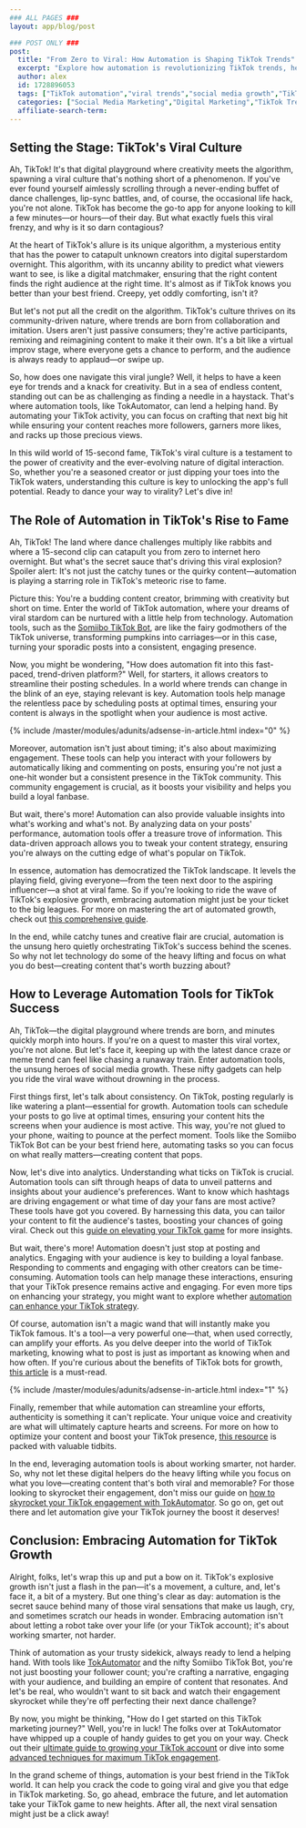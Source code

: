 ```yaml
---
### ALL PAGES ###
layout: app/blog/post

### POST ONLY ###
post:
  title: "From Zero to Viral: How Automation is Shaping TikTok Trends"
  excerpt: "Explore how automation is revolutionizing TikTok trends, helping users grow their accounts from zero to viral effortlessly."
  author: alex
  id: 1728896053
  tags: ["TikTok automation","viral trends","social media growth","TikTok marketing"]
  categories: ["Social Media Marketing","Digital Marketing","TikTok Trends"]
  affiliate-search-term: 
---
```


## Setting the Stage: TikTok's Viral Culture

Ah, TikTok! It's that digital playground where creativity meets the algorithm, spawning a viral culture that's nothing short of a phenomenon. If you've ever found yourself aimlessly scrolling through a never-ending buffet of dance challenges, lip-sync battles, and, of course, the occasional life hack, you're not alone. TikTok has become the go-to app for anyone looking to kill a few minutes—or hours—of their day. But what exactly fuels this viral frenzy, and why is it so darn contagious?

At the heart of TikTok's allure is its unique algorithm, a mysterious entity that has the power to catapult unknown creators into digital superstardom overnight. This algorithm, with its uncanny ability to predict what viewers want to see, is like a digital matchmaker, ensuring that the right content finds the right audience at the right time. It's almost as if TikTok knows you better than your best friend. Creepy, yet oddly comforting, isn't it?

But let's not put all the credit on the algorithm. TikTok's culture thrives on its community-driven nature, where trends are born from collaboration and imitation. Users aren't just passive consumers; they're active participants, remixing and reimagining content to make it their own. It's a bit like a virtual improv stage, where everyone gets a chance to perform, and the audience is always ready to applaud—or swipe up.

So, how does one navigate this viral jungle? Well, it helps to have a keen eye for trends and a knack for creativity. But in a sea of endless content, standing out can be as challenging as finding a needle in a haystack. That's where automation tools, like TokAutomator, can lend a helping hand. By automating your TikTok activity, you can focus on crafting that next big hit while ensuring your content reaches more followers, garners more likes, and racks up those precious views.

In this wild world of 15-second fame, TikTok's viral culture is a testament to the power of creativity and the ever-evolving nature of digital interaction. So, whether you're a seasoned creator or just dipping your toes into the TikTok waters, understanding this culture is key to unlocking the app's full potential. Ready to dance your way to virality? Let's dive in!

## The Role of Automation in TikTok's Rise to Fame

Ah, TikTok! The land where dance challenges multiply like rabbits and where a 15-second clip can catapult you from zero to internet hero overnight. But what's the secret sauce that's driving this viral explosion? Spoiler alert: It's not just the catchy tunes or the quirky content—automation is playing a starring role in TikTok's meteoric rise to fame.

Picture this: You're a budding content creator, brimming with creativity but short on time. Enter the world of TikTok automation, where your dreams of viral stardom can be nurtured with a little help from technology. Automation tools, such as the [Somiibo TikTok Bot](https://somiibo.com/platforms/tiktok-bot), are like the fairy godmothers of the TikTok universe, transforming pumpkins into carriages—or in this case, turning your sporadic posts into a consistent, engaging presence.

Now, you might be wondering, "How does automation fit into this fast-paced, trend-driven platform?" Well, for starters, it allows creators to streamline their posting schedules. In a world where trends can change in the blink of an eye, staying relevant is key. Automation tools help manage the relentless pace by scheduling posts at optimal times, ensuring your content is always in the spotlight when your audience is most active.

{% include /master/modules/adunits/adsense-in-article.html index="0" %}

Moreover, automation isn't just about timing; it's also about maximizing engagement. These tools can help you interact with your followers by automatically liking and commenting on posts, ensuring you're not just a one-hit wonder but a consistent presence in the TikTok community. This community engagement is crucial, as it boosts your visibility and helps you build a loyal fanbase.

But wait, there's more! Automation can also provide valuable insights into what's working and what's not. By analyzing data on your posts' performance, automation tools offer a treasure trove of information. This data-driven approach allows you to tweak your content strategy, ensuring you're always on the cutting edge of what's popular on TikTok.

In essence, automation has democratized the TikTok landscape. It levels the playing field, giving everyone—from the teen next door to the aspiring influencer—a shot at viral fame. So if you're looking to ride the wave of TikTok's explosive growth, embracing automation might just be your ticket to the big leagues. For more on mastering the art of automated growth, check out [this comprehensive guide](https://tokautomator.com/blog/mastering-tiktok-a-comprehensive-guide-to-automated-growth).

In the end, while catchy tunes and creative flair are crucial, automation is the unsung hero quietly orchestrating TikTok's success behind the scenes. So why not let technology do some of the heavy lifting and focus on what you do best—creating content that's worth buzzing about?

## How to Leverage Automation Tools for TikTok Success

Ah, TikTok—the digital playground where trends are born, and minutes quickly morph into hours. If you're on a quest to master this viral vortex, you're not alone. But let's face it, keeping up with the latest dance craze or meme trend can feel like chasing a runaway train. Enter automation tools, the unsung heroes of social media growth. These nifty gadgets can help you ride the viral wave without drowning in the process.

First things first, let's talk about consistency. On TikTok, posting regularly is like watering a plant—essential for growth. Automation tools can schedule your posts to go live at optimal times, ensuring your content hits the screens when your audience is most active. This way, you're not glued to your phone, waiting to pounce at the perfect moment. Tools like the Somiibo TikTok Bot can be your best friend here, automating tasks so you can focus on what really matters—creating content that pops.

Now, let's dive into analytics. Understanding what ticks on TikTok is crucial. Automation tools can sift through heaps of data to unveil patterns and insights about your audience's preferences. Want to know which hashtags are driving engagement or what time of day your fans are most active? These tools have got you covered. By harnessing this data, you can tailor your content to fit the audience's tastes, boosting your chances of going viral. Check out this [guide on elevating your TikTok game](https://tokautomator.com/blog/how-to-elevate-your-tiktok-game-with-the-power-of-automation) for more insights.

But wait, there's more! Automation doesn't just stop at posting and analytics. Engaging with your audience is key to building a loyal fanbase. Responding to comments and engaging with other creators can be time-consuming. Automation tools can help manage these interactions, ensuring that your TikTok presence remains active and engaging. For even more tips on enhancing your strategy, you might want to explore whether [automation can enhance your TikTok strategy](https://tokautomator.com/blog/can-automation-enhance-your-tiktok-strategy).

Of course, automation isn't a magic wand that will instantly make you TikTok famous. It's a tool—a very powerful one—that, when used correctly, can amplify your efforts. As you delve deeper into the world of TikTok marketing, knowing what to post is just as important as knowing when and how often. If you're curious about the benefits of TikTok bots for growth, [this article](https://tokautomator.com/blog/what-are-the-key-benefits-of-using-tiktok-bots-for-growth) is a must-read.

{% include /master/modules/adunits/adsense-in-article.html index="1" %}

Finally, remember that while automation can streamline your efforts, authenticity is something it can't replicate. Your unique voice and creativity are what will ultimately capture hearts and screens. For more on how to optimize your content and boost your TikTok presence, [this resource](https://tokautomator.com/blog/boosting-your-tiktok-presence-how-to-optimize-your-content-for-maximum-impact) is packed with valuable tidbits.

In the end, leveraging automation tools is about working smarter, not harder. So, why not let these digital helpers do the heavy lifting while you focus on what you love—creating content that's both viral and memorable? For those looking to skyrocket their engagement, don't miss our guide on [how to skyrocket your TikTok engagement with TokAutomator](https://tokautomator.com/blog/how-to-skyrocket-your-tiktok-engagement-with-tokautomator). So go on, get out there and let automation give your TikTok journey the boost it deserves!

## Conclusion: Embracing Automation for TikTok Growth

Alright, folks, let's wrap this up and put a bow on it. TikTok's explosive growth isn't just a flash in the pan—it's a movement, a culture, and, let's face it, a bit of a mystery. But one thing's clear as day: automation is the secret sauce behind many of those viral sensations that make us laugh, cry, and sometimes scratch our heads in wonder. Embracing automation isn't about letting a robot take over your life (or your TikTok account); it's about working smarter, not harder.

Think of automation as your trusty sidekick, always ready to lend a helping hand. With tools like [TokAutomator](https://tokautomator.com) and the nifty Somiibo TikTok Bot, you're not just boosting your follower count; you're crafting a narrative, engaging with your audience, and building an empire of content that resonates. And let's be real, who wouldn't want to sit back and watch their engagement skyrocket while they're off perfecting their next dance challenge?

By now, you might be thinking, "How do I get started on this TikTok marketing journey?" Well, you're in luck! The folks over at TokAutomator have whipped up a couple of handy guides to get you on your way. Check out their [ultimate guide to growing your TikTok account](https://tokautomator.com/blog/the-ultimate-guide-to-growing-your-tiktok-account-with-tokautomator) or dive into some [advanced techniques for maximum TikTok engagement](https://tokautomator.com/blog/leveraging-tokautomator-advanced-techniques-for-maximum-tiktok-engagement).

In the grand scheme of things, automation is your best friend in the TikTok world. It can help you crack the code to going viral and give you that edge in TikTok marketing. So, go ahead, embrace the future, and let automation take your TikTok game to new heights. After all, the next viral sensation might just be a click away!
